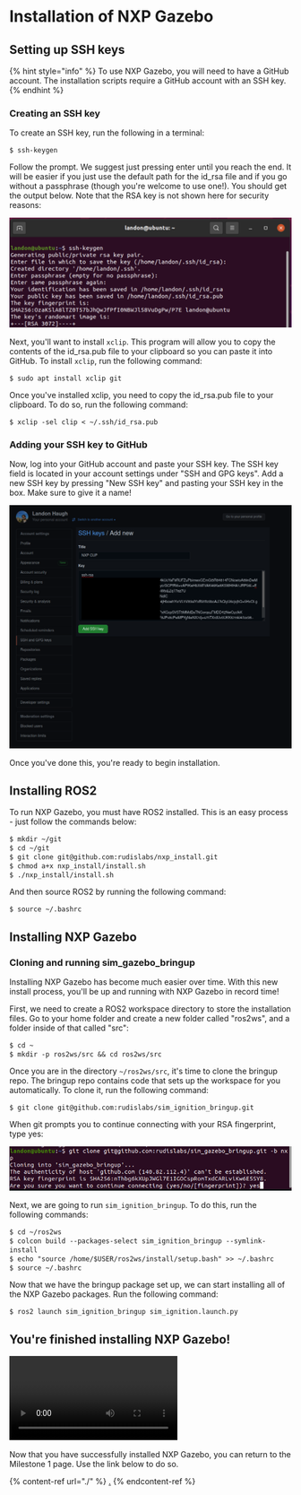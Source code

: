 # Installation of NXP Gazebo

## Setting up SSH keys

{% hint style="info" %}
To use NXP Gazebo, you will need to have a GitHub account. The installation scripts require a GitHub account with an SSH key.
{% endhint %}

### Creating an SSH key

To create an SSH key, run the following in a terminal:

```
$ ssh-keygen
```

Follow the prompt. We suggest just pressing enter until you reach the end. It will be easier if you just use the default path for the id\_rsa file and if you go without a passphrase (though you're welcome to use one!). You should get the output below. Note that the RSA key is not shown here for security reasons:

![](<../../.gitbook/assets/image (35) (1) (1).png>)

Next, you'll want to install `xclip`. This program will allow you to copy the contents of the id\_rsa.pub file to your clipboard so you can paste it into GitHub. To install `xclip`, run the following command:

```
$ sudo apt install xclip git
```

Once you've installed xclip, you need to copy the id\_rsa.pub file to your clipboard. To do so, run the following command:

```
$ xclip -sel clip < ~/.ssh/id_rsa.pub
```

### Adding your SSH key to GitHub

Now, log into your GitHub account and paste your SSH key. The SSH key field is located in your account settings under "SSH and GPG keys". Add a new SSH key by pressing "New SSH key" and pasting your SSH key in the box. Make sure to give it a name!

![Black Box added for security](<../../.gitbook/assets/image (36) (1).png>)

Once you've done this, you're ready to begin installation.

## Installing ROS2

To run NXP Gazebo, you must have ROS2 installed. This is an easy process - just follow the commands below:

```
$ mkdir ~/git
$ cd ~/git
$ git clone git@github.com:rudislabs/nxp_install.git
$ chmod a+x nxp_install/install.sh
$ ./nxp_install/install.sh
```

And then source ROS2 by running the following command:

```
$ source ~/.bashrc
```

## Installing NXP Gazebo

### Cloning and running sim\_gazebo\_bringup

Installing NXP Gazebo has become much easier over time. With this new install process, you'll be up and running with NXP Gazebo in record time!

First, we need to create a ROS2 workspace directory to store the installation files. Go to your home folder and create a new folder called "ros2ws", and a folder inside of that called "src":

```
$ cd ~
$ mkdir -p ros2ws/src && cd ros2ws/src
```

Once you are in the directory `~/ros2ws/src`, it's time to clone the bringup repo. The bringup repo contains code that sets up the workspace for you automatically. To clone it, run the following command:

```
$ git clone git@github.com:rudislabs/sim_ignition_bringup.git
```

When git prompts you to continue connecting with your RSA fingerprint, type yes:

![](<../../.gitbook/assets/image (37) (1).png>)

Next, we are going to run `sim_ignition_bringup`. To do this, run the following commands:

```
$ cd ~/ros2ws
$ colcon build --packages-select sim_ignition_bringup --symlink-install
$ echo "source /home/$USER/ros2ws/install/setup.bash" >> ~/.bashrc
$ source ~/.bashrc
```

Now that we have the bringup package set up, we can start installing all of the NXP Gazebo packages. Run the following command:

```
$ ros2 launch sim_ignition_bringup sim_ignition.launch.py
```

## You're finished installing NXP Gazebo!

![](https://thumbs.gfycat.com/CheerySizzlingGuillemot-mobile.mp4)

Now that you have successfully installed NXP Gazebo, you can return to the Milestone 1 page. Use the link below to do so.

{% content-ref url="./" %}
[.](./)
{% endcontent-ref %}
